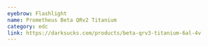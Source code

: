 ```yaml
---
eyebrow: Flashlight
name: Prometheus Beta QRv2 Titanium
category: edc
link: https://darksucks.com/products/beta-qrv3-titanium-6al-4v
---
```

